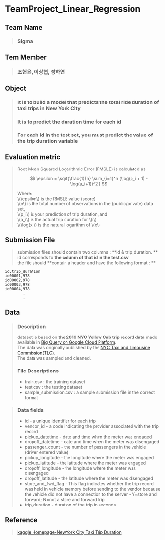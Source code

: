 # TeamProject_Linear_Regression

## Team Name
>### Sigma  

## Tem Member
>### 조현윤, 이상협, 정하연  

## Object 
>### It is to build a model that predicts the total ride duration of taxi trips in New York City
>### It is to predict the duration time for each id
>### For each id in the test set, you must predict the value of the trip duration variable

## Evaluation metric 
> Root Mean Squared Logarithmic Error (RMSLE) is calculated as 
>  
> $$ \epsilon = \sqrt{\frac{1}{n} \sum_{i=1}^n (\log(p_i + 1) - \log(a_i+1))^2 } $$  
>  
>Where:  
> \\(\epsilon\\) is the RMSLE value (score)  
> \\(n\\) is the total number of observations in the (public/private) data set,  
> \\(p_i\\) is your prediction of trip duration, and  
> \\(a_i\\) is the actual trip duration for \\(i\\)  
> \\(\log(x)\\) is the natural logarithm of \\(x\\)  

## Submission File
> submission files should contain two columns : **id & trip_duration. **
> id corresponds to **the column of that id in the test.csv**  
> the file should **contain a header and have the following format : **  
~~~~
id,trip_duration
id00001,978
id00002,978
id00003,978
id00004,978
        .
        .
~~~~  

## Data
> ### Description  
> dataset is based on **the 2016 NYC Yellow Cab trip record data** made available in [Big Query on Google Cloud Platform](https://cloud.google.com/bigquery/public-data/nyc-tlc-trips).  
> The data was originally published by the [NYC Taxi and Limousine Commission(TLC)](http://www.nyc.gov/html/tlc/html/about/trip_record_data.shtml).  
> The data was sampled and cleaned.  
> ### File Descriptions  
> * train.csv : the training dataset  
> * test.csv : the testing dataset  
> * sample_submission.csv : a sample submission file in the correct format  

> ### Data fields  
> * id - a unique identifier for each trip  
> * vendor_id - a code indicating the provider associated with the trip record  
> * pickup_datetime - date and time when the meter was engaged  
> * dropoff_datetime - date and time when the meter was disengaged  
> * passenger_count - the number of passengers in the vehicle (driver entered value)  
> * pickup_longitude - the longitude where the meter was engaged  
> * pickup_latitude - the latitude where the meter was engaged  
> * dropoff_longitude - the longitude where the meter was disengaged  
> * dropoff_latitude - the latitude where the meter was disengaged  
> * store_and_fwd_flag - This flag indicates whether the trip record was held in vehicle memory before sending to the vendor because the vehicle did not have a connection to the server - Y=store and forward; N=not a store and forward trip  
> * trip_duration - duration of the trip in seconds  

## Reference  
> [kaggle Homepage-NewYork City Taxi Trip Duration](https://www.kaggle.com/c/nyc-taxi-trip-duration)  
